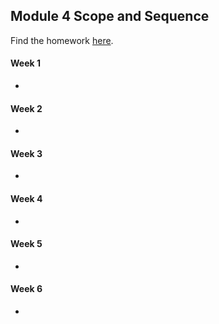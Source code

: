 ## Module 4 Scope and Sequence

Find the homework [here]().

#### Week 1

* 

#### Week 2

* 

#### Week 3

* 

#### Week 4

* 

#### Week 5

* 

#### Week 6

* 